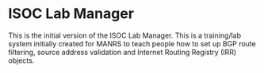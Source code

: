 ISOC Lab Manager
================
This is the initial version of the ISOC Lab Manager. This is a training/lab
system initially created for MANRS to teach people how to set up BGP route
filtering, source address validation and Internet Routing Registry (IRR)
objects.
